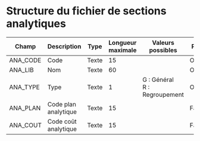 # Structure du fichier de sections analytiques










| Champ | Description | Type | Longueur maximale | Valeurs possibles | Présence | Exemple |
|---|---|---|---|---|---|---|
| ANA\_CODE | Code | Texte | 15 |   | Obligatoire |   |
| ANA\_LIB | Nom | Texte | 60 |   | Obligatoire |   |
| ANA\_TYPE | Type | Texte | 1 | G : Général <br>R : Regroupement | Obligatoire |   |
| ANA\_PLAN | Code plan analytique | Texte | 15 |   | Facultatif |   |
| ANA\_COUT | Code coût analytique | Texte | 15 |   | Facultatif |   |


